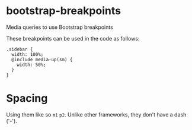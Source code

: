 # bootstrap-breakpoints
Media queries to use Bootstrap breakpoints

These breakpoints can be used in the code as follows:

```
.sidebar {
  width: 100%;
  @include media-up(sm) {
    width: 50%;
  }
}
```

# Spacing
Using them like so `m1` `p2`. Unlike other frameworks, they don't have a dash ('-').
